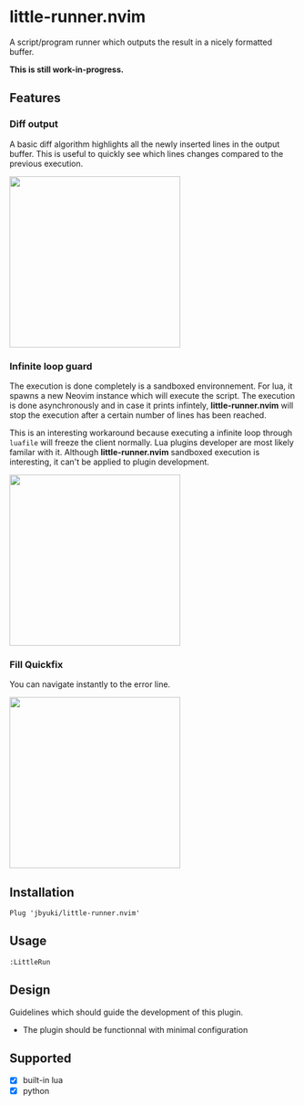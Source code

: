little-runner.nvim
==================

A script/program runner which outputs the result in a nicely formatted buffer.

**This is still work-in-progress.** 

Features
--------

### Diff output 

A basic diff algorithm highlights all the newly inserted lines in the output buffer. This is useful to quickly see which lines changes compared to the previous execution.

<img src="https://i.postimg.cc/tCdtSvM0/Untitled-Project.gif" width="300">

### Infinite loop guard

The execution is done completely is a sandboxed environnement. For lua, it spawns a new Neovim instance which will execute the script. The execution is done asynchronously and in case it prints infintely, **little-runner.nvim** will stop the execution after a certain number of lines has been reached.

This is an interesting workaround because executing a infinite loop through `luafile` will freeze the client normally. Lua plugins developer are most likely familar with it. Although **little-runner.nvim** sandboxed execution is interesting, it can't be applied to plugin development.

<img src="https://i.postimg.cc/Y91KT3H4/Capture.png" width="300">

### Fill Quickfix 

You can navigate instantly to the error line.

<img src="https://i.postimg.cc/QN5pTptH/Capture.png" width="300">

Installation
------------

```vim
Plug 'jbyuki/little-runner.nvim'
```

Usage
-----

```vim
:LittleRun
```

Design
------

Guidelines which should guide the development of this plugin.

* The plugin should be functionnal with minimal configuration


Supported
---------

* [x] built-in lua
* [x] python
